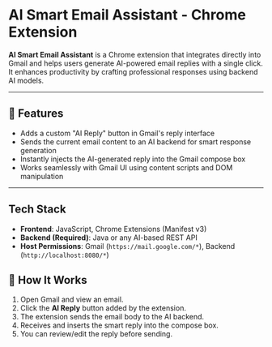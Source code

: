 # AI Smart Email Assistant - Chrome Extension

**AI Smart Email Assistant** is a Chrome extension that integrates directly into Gmail and helps users generate AI-powered email replies with a single click. It enhances productivity by crafting professional responses using backend AI models.

---

## 🚀 Features

- Adds a custom "AI Reply" button in Gmail's reply interface
- Sends the current email content to an AI backend for smart response generation
- Instantly injects the AI-generated reply into the Gmail compose box
- Works seamlessly with Gmail UI using content scripts and DOM manipulation

---

## Tech Stack

- **Frontend**: JavaScript, Chrome Extensions (Manifest v3)
- **Backend (Required)**: Java or any AI-based REST API 
- **Host Permissions**: Gmail (`https://mail.google.com/*`), Backend (`http://localhost:8080/*`)

## 🧠 How It Works

1. Open Gmail and view an email.
2. Click the **AI Reply** button added by the extension.
3. The extension sends the email body to the AI backend.
4. Receives and inserts the smart reply into the compose box.
5. You can review/edit the reply before sending.
